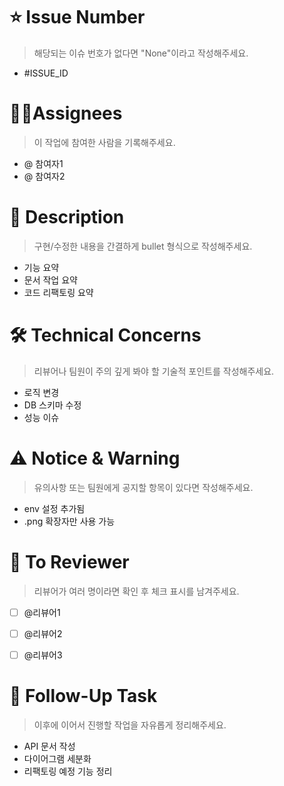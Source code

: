 
# ⭐️ Issue Number  
> 해당되는 이슈 번호가 없다면 "None"이라고 작성해주세요.  

- #ISSUE_ID


# 🧑‍💻Assignees
> 이 작업에 참여한 사람을 기록해주세요.

- @ 참여자1
- @ 참여자2
  
# 📢 Description  
> 구현/수정한 내용을 간결하게 bullet 형식으로 작성해주세요.

- 기능 요약
- 문서 작업 요약
- 코드 리팩토링 요약



# 🛠️ Technical Concerns  
> 리뷰어나 팀원이 주의 깊게 봐야 할 기술적 포인트를 작성해주세요.

- 로직 변경
- DB 스키마 수정
- 성능 이슈



# ⚠️ Notice & Warning  
> 유의사항 또는 팀원에게 공지할 항목이 있다면 작성해주세요.

- env 설정 추가됨
- .png 확장자만 사용 가능



# 🙂 To Reviewer  
> 리뷰어가 여러 명이라면 확인 후 체크 표시를 남겨주세요.

- [ ] @리뷰어1  
- [ ] @리뷰어2  
- [ ] @리뷰어3



# 📌 Follow-Up Task  
> 이후에 이어서 진행할 작업을 자유롭게 정리해주세요.

- API 문서 작성  
- 다이어그램 세분화  
- 리팩토링 예정 기능 정리
